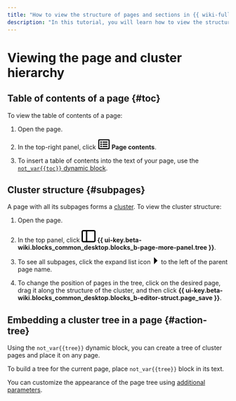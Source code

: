 ```yaml
---
title: "How to view the structure of pages and sections in {{ wiki-full-name }}"
description: "In this tutorial, you will learn how to view the structure of pages and sections in {{ wiki-name }}."
---
```


# Viewing the page and cluster hierarchy

## Table of contents of a page {#toc}

To view the table of contents of a page:

1. Open the page.

1. In the top-right panel, click ![](../_assets/wiki/svg/ico-toc.svg) **Page contents**.

1. To insert a table of contents into the text of your page, use the [`not_var{{toc}}` dynamic block](actions/toc.md).

## Cluster structure {#subpages}

A page with all its subpages forms a [cluster](structure.md). To view the cluster structure:

1. Open the page.

1. In the top panel, click ![](../_assets/wiki/svg/structure-icon.svg) **{{ ui-key.beta-wiki.blocks_common_desktop.blocks_b-page-more-panel.tree }}**.

1. To see all subpages, click the expand list icon ![](../_assets/wiki/svg/navigation-tree-item.svg) to the left of the parent page name.

1. To change the position of pages in the tree, click on the desired page, drag it along the structure of the cluster, and then click **{{ ui-key.beta-wiki.blocks_common_desktop.blocks_b-editor-struct.page_save }}**.

## Embedding a cluster tree in a page {#action-tree}

Using the `not_var{{tree}}` dynamic block, you can create a tree of cluster pages and place it on any page.

To build a tree for the current page, place `not_var{{tree}}` block in its text.

You can customize the appearance of the page tree using [additional parameters](actions/page-lists.md).